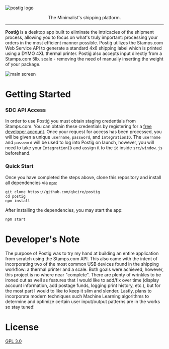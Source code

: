 ![postig logo](https://imgur.com/tI5yvTs)


<p align="center">
The Minimalist's shipping platform.
</p>

***

**Postiġ** is a desktop app built to eliminate the intricacies of the shipment process, allowing you to focus on what's truly important: processing your orders in the most efficient manner possible. Postiġ utilizes the Stamps.com Web Service API to generate a standard 4x6 shipping label which is printed using a DYMO 4XL thermal printer. Postiġ also accepts input directly from a Stamps.com 5lb. scale - removing the need of manually inserting the weight of your package.


![main screen](https://imgur.com/OTXiEwn)

# Getting Started
### SDC API Access
In order to use Postiġ you must obtain staging credentials from Stamps.com. You can obtain these credentials by registering for a [free developer account](http://developer.stamps.com/developer/). Once your request for access has been processed, you will be given a unique `username`, `password`, and `IntegrationID`. The `username` and `password` will be used to log into Postiġ on launch, however, you will need to take your `IntegrationID` and assign it to the `id` inside `src/window.js` beforehand.

### Quick Start
Once you have completed the steps above, clone this repository and install all dependencies via [`npm`](https://docs.npmjs.com/):
```
git clone https://github.com/qkcire/postig
cd postig
npm install
```

After installing the dependencies, you may start the app:
```
npm start
```

# Developer's Note
The purpose of Postiġ was to try my hand at building an entire application from scratch using the Stamps.com API. This also came with the intent of incorporating two of the most common USB devices found in the shipping workflow: a thermal printer and a scale. Both goals were achieved, however, this project is no where near "complete". There are plenty of wrinkles to be ironed out as well as features that I would like to add/fix over time (display account information, add postage funds, logging print history, etc.), but for the most part I would to like to keep it slim and slender. Lastly, plans to incorporate modern techniques such Machine Learning algorithms to determine and optimize certain user input/output patterns are in the works so stay tuned!

# License
[GPL 3.0](https://github.com/qkcire/postig/blob/master/LICENSE)
